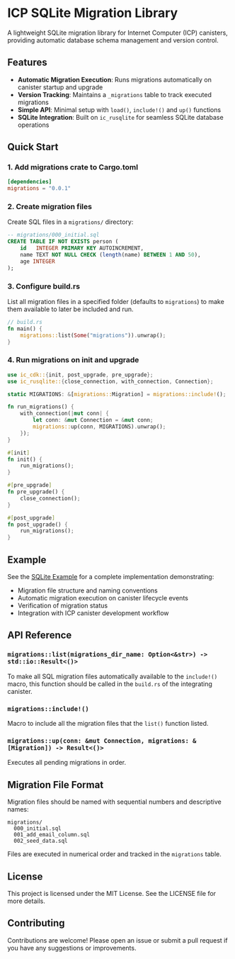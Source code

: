 # ICP SQLite Migration Library

A lightweight SQLite migration library for Internet Computer (ICP) canisters, providing automatic database schema management and version control.

## Features

- **Automatic Migration Execution**: Runs migrations automatically on canister startup and upgrade
- **Version Tracking**: Maintains a `_migrations` table to track executed migrations
- **Simple API**: Minimal setup with `load()`, `include!()` and `up()` functions
- **SQLite Integration**: Built on `ic_rusqlite` for seamless SQLite database operations

## Quick Start

### 1. Add migrations crate to Cargo.toml

```toml
[dependencies]
migrations = "0.0.1" 
```

### 2. Create migration files

Create SQL files in a `migrations/` directory:

```sql
-- migrations/000_initial.sql
CREATE TABLE IF NOT EXISTS person (
    id   INTEGER PRIMARY KEY AUTOINCREMENT,
    name TEXT NOT NULL CHECK (length(name) BETWEEN 1 AND 50),
    age INTEGER
);
```

### 3. Configure build.rs

List all migration files in a specified folder (defaults to `migrations`) to make them available to later be included and run. 

```rust
// build.rs
fn main() {
    migrations::list(Some("migrations")).unwrap();
}
```

### 4. Run migrations on init and upgrade 

```rust
use ic_cdk::{init, post_upgrade, pre_upgrade};
use ic_rusqlite::{close_connection, with_connection, Connection};

static MIGRATIONS: &[migrations::Migration] = migrations::include!();

fn run_migrations() {
    with_connection(|mut conn| {
        let conn: &mut Connection = &mut conn;
        migrations::up(conn, MIGRATIONS).unwrap();
    });
}

#[init]
fn init() {
    run_migrations();
}

#[pre_upgrade]
fn pre_upgrade() {
    close_connection();
}

#[post_upgrade]
fn post_upgrade() {
    run_migrations();
}
```


## Example

See the [SQLite Example](./examples/sqlite/README.md) for a complete implementation demonstrating:

- Migration file structure and naming conventions
- Automatic migration execution on canister lifecycle events
- Verification of migration status
- Integration with ICP canister development workflow

## API Reference

### `migrations::list(migrations_dir_name: Option<&str>) -> std::io::Result<()>`

To make all SQL migration files automatically available to the `include!()` macro, this function should be called in the `build.rs` of the integrating canister.  

### `migrations::include!()`

Macro to include all the migration files that the `list()` function listed. 

### `migrations::up(conn: &mut Connection, migrations: &[Migration]) -> Result<()>`

Executes all pending migrations in order.

## Migration File Format

Migration files should be named with sequential numbers and descriptive names:

```
migrations/
  000_initial.sql
  001_add_email_column.sql
  002_seed_data.sql
```

Files are executed in numerical order and tracked in the `migrations` table.

## License

This project is licensed under the MIT License. See the LICENSE file for more details.

## Contributing

Contributions are welcome! Please open an issue or submit a pull request if you have any suggestions or improvements.
